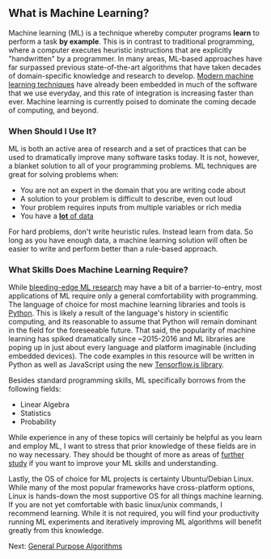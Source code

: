 ## What is Machine Learning?

Machine learning (ML) is a technique whereby computer programs **learn** to perform a task **by example**. This is in contrast to traditional programming, where a computer executes heuristic instructions that are explicitly "handwritten" by a programmer. In many areas, ML-based approaches have far surpassed previous state-of-the-art algorithms that have taken decades of domain-specific knowledge and research to develop. [Modern machine learning techniques](neural-networks-and-deep-learning.html) have already been embedded in much of the software that we use everyday, and this rate of integration is increasing faster than ever. Machine learning is currently poised to dominate the coming decade of computing, and beyond. 

### When Should I Use It?

ML is both an active area of research and a set of practices that can be used to dramatically improve many software tasks today. It is not, however, a blanket solution to all of your programming problems. ML techniques are great for solving problems when:

- You are not an expert in the domain that you are writing code about
- A solution to your problem is difficult to describe, even out loud
- Your problem requires inputs from multiple variables or rich media
- You have a [**lot** of data](data-is-key.html)

For hard problems, don't write heuristic rules. Instead learn from data. So long as you have enough data, a machine learning solution will often be easier to write and perform better than a rule-based approach.

### What Skills Does Machine Learning Require?

While [bleeding-edge ML research](https://arxiv.org/list/stat.ML/pastweek) may have a bit of a barrier-to-entry, most applications of ML require only a general comfortability with programming. The language of choice for most machine learning libraries and tools is [Python](https://learnxinyminutes.com/docs/python/). This is likely a result of the language's history in scientific computing, and its reasonable to assume that Python will remain dominant in the field for the foreseeable future. That said, the popularity of machine learning has spiked dramatically since ~2015-2016 and ML libraries are poping up in just about every language and platform imaginable (including embedded devices). The code examples in this resource will be written in Python as well as JavaScript using the new [Tensorflow.js library](https://js.tensorflow.org/).

Besides standard programming skills, ML specifically borrows from the following fields:

- Linear Algebra
- Statistics
- Probability

While experience in any of these topics will certainly be helpful as you learn and employ ML, I want to stress that prior knowledge of these fields are in no way necessary. They should be thought of more as areas of [further study](https://www.youtube.com/watch?v=kjBOesZCoqc&list=PLZHQObOWTQDPD3MizzM2xVFitgF8hE_ab) if you want to improve your ML skills and understanding.

Lastly, the OS of choice for ML projects is certainty Ubuntu/Debian Linux. While many of the most popular frameworks have cross-platform options, Linux is hands-down the most supportive OS for all things machine learning. If you are not yet comfortable with basic linux/unix commands, I recommend learning. While it is not required, you will find your productivity running ML experiments and iteratively improving ML algorithms will benefit greatly from this knowledge.

Next: [General Purpose Algorithms](general-purpose-algorithms.html)
